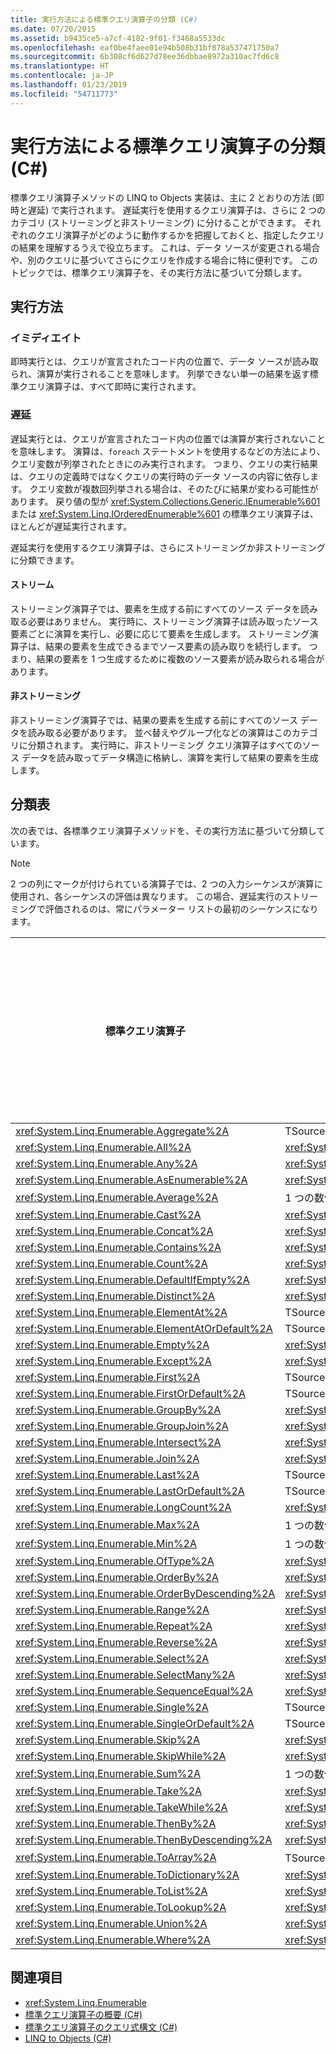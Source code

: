 ```yaml
---
title: 実行方法による標準クエリ演算子の分類 (C#)
ms.date: 07/20/2015
ms.assetid: b9435ce5-a7cf-4182-9f01-f3468a5533dc
ms.openlocfilehash: eaf0be4faee01e94b508b31bf878a537471750a7
ms.sourcegitcommit: 6b308cf6d627d78ee36dbbae8972a310ac7fd6c8
ms.translationtype: HT
ms.contentlocale: ja-JP
ms.lasthandoff: 01/23/2019
ms.locfileid: "54711773"
---
```

# <a name="classification-of-standard-query-operators-by-manner-of-execution-c"></a>実行方法による標準クエリ演算子の分類 (C#)
標準クエリ演算子メソッドの LINQ to Objects 実装は、主に 2 とおりの方法 (即時と遅延) で実行されます。 遅延実行を使用するクエリ演算子は、さらに 2 つのカテゴリ (ストリーミングと非ストリーミング) に分けることができます。 それぞれのクエリ演算子がどのように動作するかを把握しておくと、指定したクエリの結果を理解するうえで役立ちます。 これは、データ ソースが変更される場合や、別のクエリに基づいてさらにクエリを作成する場合に特に便利です。 このトピックでは、標準クエリ演算子を、その実行方法に基づいて分類します。  
  
## <a name="manners-of-execution"></a>実行方法  
  
### <a name="immediate"></a>イミディエイト  
 即時実行とは、クエリが宣言されたコード内の位置で、データ ソースが読み取られ、演算が実行されることを意味します。 列挙できない単一の結果を返す標準クエリ演算子は、すべて即時に実行されます。  
  
### <a name="deferred"></a>遅延  
 遅延実行とは、クエリが宣言されたコード内の位置では演算が実行されないことを意味します。 演算は、`foreach` ステートメントを使用するなどの方法により、クエリ変数が列挙されたときにのみ実行されます。 つまり、クエリの実行結果は、クエリの定義時ではなくクエリの実行時のデータ ソースの内容に依存します。 クエリ変数が複数回列挙される場合は、そのたびに結果が変わる可能性があります。 戻り値の型が <xref:System.Collections.Generic.IEnumerable%601> または <xref:System.Linq.IOrderedEnumerable%601> の標準クエリ演算子は、ほとんどが遅延実行されます。  
  
 遅延実行を使用するクエリ演算子は、さらにストリーミングか非ストリーミングに分類できます。  
  
#### <a name="streaming"></a>ストリーム  
 ストリーミング演算子では、要素を生成する前にすべてのソース データを読み取る必要はありません。 実行時に、ストリーミング演算子は読み取ったソース要素ごとに演算を実行し、必要に応じて要素を生成します。 ストリーミング演算子は、結果の要素を生成できるまでソース要素の読み取りを続行します。 つまり、結果の要素を 1 つ生成するために複数のソース要素が読み取られる場合があります。  
  
#### <a name="non-streaming"></a>非ストリーミング  
 非ストリーミング演算子では、結果の要素を生成する前にすべてのソース データを読み取る必要があります。 並べ替えやグループ化などの演算はこのカテゴリに分類されます。 実行時に、非ストリーミング クエリ演算子はすべてのソース データを読み取ってデータ構造に格納し、演算を実行して結果の要素を生成します。  
  
## <a name="classification-table"></a>分類表  
 次の表では、各標準クエリ演算子メソッドを、その実行方法に基づいて分類しています。  
  
> [!NOTE]
>  2 つの列にマークが付けられている演算子では、2 つの入力シーケンスが演算に使用され、各シーケンスの評価は異なります。 この場合、遅延実行のストリーミングで評価されるのは、常にパラメーター リストの最初のシーケンスになります。  
  
|標準クエリ演算子|戻り値の型|即時実行|遅延実行 (ストリーミング)|遅延実行 (非ストリーミング)|  
|-----------------------------|-----------------|-------------------------|----------------------------------|---------------------------------------|  
|<xref:System.Linq.Enumerable.Aggregate%2A>|TSource|x|||  
|<xref:System.Linq.Enumerable.All%2A>|<xref:System.Boolean>|x|||  
|<xref:System.Linq.Enumerable.Any%2A>|<xref:System.Boolean>|x|||  
|<xref:System.Linq.Enumerable.AsEnumerable%2A>|<xref:System.Collections.Generic.IEnumerable%601>||x||  
|<xref:System.Linq.Enumerable.Average%2A>|1 つの数値|x|||  
|<xref:System.Linq.Enumerable.Cast%2A>|<xref:System.Collections.Generic.IEnumerable%601>||x||  
|<xref:System.Linq.Enumerable.Concat%2A>|<xref:System.Collections.Generic.IEnumerable%601>||x||  
|<xref:System.Linq.Enumerable.Contains%2A>|<xref:System.Boolean>|x|||  
|<xref:System.Linq.Enumerable.Count%2A>|<xref:System.Int32>|x|||  
|<xref:System.Linq.Enumerable.DefaultIfEmpty%2A>|<xref:System.Collections.Generic.IEnumerable%601>||x||  
|<xref:System.Linq.Enumerable.Distinct%2A>|<xref:System.Collections.Generic.IEnumerable%601>||x||  
|<xref:System.Linq.Enumerable.ElementAt%2A>|TSource|x|||  
|<xref:System.Linq.Enumerable.ElementAtOrDefault%2A>|TSource|x|||  
|<xref:System.Linq.Enumerable.Empty%2A>|<xref:System.Collections.Generic.IEnumerable%601>|x|||  
|<xref:System.Linq.Enumerable.Except%2A>|<xref:System.Collections.Generic.IEnumerable%601>||x|x|  
|<xref:System.Linq.Enumerable.First%2A>|TSource|x|||  
|<xref:System.Linq.Enumerable.FirstOrDefault%2A>|TSource|x|||  
|<xref:System.Linq.Enumerable.GroupBy%2A>|<xref:System.Collections.Generic.IEnumerable%601>|||x|  
|<xref:System.Linq.Enumerable.GroupJoin%2A>|<xref:System.Collections.Generic.IEnumerable%601>||x|x|  
<xref:System.Linq.Enumerable.Intersect%2A>|<xref:System.Collections.Generic.IEnumerable%601>||x|x|  
|<xref:System.Linq.Enumerable.Join%2A>|<xref:System.Collections.Generic.IEnumerable%601>||x|x|  
|<xref:System.Linq.Enumerable.Last%2A>|TSource|x|||  
|<xref:System.Linq.Enumerable.LastOrDefault%2A>|TSource|x|||  
|<xref:System.Linq.Enumerable.LongCount%2A>|<xref:System.Int64>|x|||  
|<xref:System.Linq.Enumerable.Max%2A>|1 つの数値、TSource、または TResult|x|||  
|<xref:System.Linq.Enumerable.Min%2A>|1 つの数値、TSource、または TResult|x|||  
|<xref:System.Linq.Enumerable.OfType%2A>|<xref:System.Collections.Generic.IEnumerable%601>||x||  
|<xref:System.Linq.Enumerable.OrderBy%2A>|<xref:System.Linq.IOrderedEnumerable%601>|||x|  
|<xref:System.Linq.Enumerable.OrderByDescending%2A>|<xref:System.Linq.IOrderedEnumerable%601>|||x|  
|<xref:System.Linq.Enumerable.Range%2A>|<xref:System.Collections.Generic.IEnumerable%601>||x||  
|<xref:System.Linq.Enumerable.Repeat%2A>|<xref:System.Collections.Generic.IEnumerable%601>||x||  
|<xref:System.Linq.Enumerable.Reverse%2A>|<xref:System.Collections.Generic.IEnumerable%601>|||x|  
|<xref:System.Linq.Enumerable.Select%2A>|<xref:System.Collections.Generic.IEnumerable%601>||x||  
|<xref:System.Linq.Enumerable.SelectMany%2A>|<xref:System.Collections.Generic.IEnumerable%601>||x||  
|<xref:System.Linq.Enumerable.SequenceEqual%2A>|<xref:System.Boolean>|x|||  
|<xref:System.Linq.Enumerable.Single%2A>|TSource|x|||  
|<xref:System.Linq.Enumerable.SingleOrDefault%2A>|TSource|x|||  
|<xref:System.Linq.Enumerable.Skip%2A>|<xref:System.Collections.Generic.IEnumerable%601>||x||  
|<xref:System.Linq.Enumerable.SkipWhile%2A>|<xref:System.Collections.Generic.IEnumerable%601>||x||  
|<xref:System.Linq.Enumerable.Sum%2A>|1 つの数値|x|||  
|<xref:System.Linq.Enumerable.Take%2A>|<xref:System.Collections.Generic.IEnumerable%601>||x||  
<xref:System.Linq.Enumerable.TakeWhile%2A>|<xref:System.Collections.Generic.IEnumerable%601>||x||  
|<xref:System.Linq.Enumerable.ThenBy%2A>|<xref:System.Linq.IOrderedEnumerable%601>|||x|  
|<xref:System.Linq.Enumerable.ThenByDescending%2A>|<xref:System.Linq.IOrderedEnumerable%601>|||x|  
|<xref:System.Linq.Enumerable.ToArray%2A>|TSource 配列|x|||  
|<xref:System.Linq.Enumerable.ToDictionary%2A>|<xref:System.Collections.Generic.Dictionary%602>|x|||  
|<xref:System.Linq.Enumerable.ToList%2A>|<xref:System.Collections.Generic.IList%601>|x|||  
|<xref:System.Linq.Enumerable.ToLookup%2A>|<xref:System.Linq.ILookup%602>|x|||  
|<xref:System.Linq.Enumerable.Union%2A>|<xref:System.Collections.Generic.IEnumerable%601>||x||  
|<xref:System.Linq.Enumerable.Where%2A>|<xref:System.Collections.Generic.IEnumerable%601>||x||  
  
## <a name="see-also"></a>関連項目

- <xref:System.Linq.Enumerable>
- [標準クエリ演算子の概要 (C#)](../../../../csharp/programming-guide/concepts/linq/standard-query-operators-overview.md)
- [標準クエリ演算子のクエリ式構文 (C#)](../../../../csharp/programming-guide/concepts/linq/query-expression-syntax-for-standard-query-operators.md)
- [LINQ to Objects (C#)](../../../../csharp/programming-guide/concepts/linq/linq-to-objects.md)
